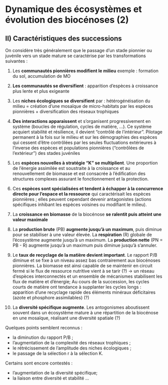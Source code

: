 # Dynamique des écosystèmes et évolution des biocénoses (2)

## II) Caractéristiques des successions

On considère très généralement que le passage d’un stade pionnier ou juvénile vers un stade mature se caractérise par les transformations suivantes : 

1. Les **communautés pionnières modifient le milieu** exemple : formation du sol, accumulation de MO 

2. **Les communautés se diversifient** : apparition d’espèces à croissance plus lente et plus exigeante

3. Les **niches écologiques se diversifient** par : hétérogénéisation du milieu = création d’une mosaïque de micro-habitats par les espèces pionnières + diversification des réseaux trophiques 

4. **Des interactions apparaissent** et s’organisent progressivement en système (boucles de régulation, cycles de matière, ...). Ce système acquiert stabilité et résilience, il devient “contrôlé de l’intérieur”. Pilotage permanent à la fois sur le milieu et sur les démographies des espèces qui cessent d’être contrôlées par les seules fluctuations extérieures à l’inverse des espèces et populations pionnières (“contrôlées de l’extérieur”) des stades juvéniles

5. Les **espèces nouvelles à stratégie “K” se multiplient**. Une proportion de l’énergie assimilée est soustraite à la croissance et au renouvellement de biomasse et est consacrée à l’édification des structures complexes assurant le fonctionnement et la protection. 

6. Ces **espèces sont spécialisées et tendent à échapper à la concurrence directe pour l’espace et la ressource** qui caractérisait les espèces pionnières ; elles peuvent cependant devenir antagonistes (actions spécifiques inhibant les espèces voisines ou modifiant le milieu).

7. La **croissance en biomasse** de la biocénose **se ralentit puis atteint une valeur maximale** 

8. La **production brute** (PB) **augmente jusqu’à un maximum**, puis diminue pour se stabiliser à une valeur élevée. La **respiration** (R) globale de l’écosystème augmente jusqu’à un maximum. La **production nette** (PN = PB - R) augmente jusqu’à un maximum puis diminue jusqu’à s’annuler.  

9. Le **taux de recyclage de la matière devient important**. Le rapport P/B diminue et se fixe à un niveau assez bas contrairement aux biocénoses pionnières. La biomasse est ainsi capable de se maintenir en circuit fermé si le flux de ressource nutritive vient à se tarir (?) -> un réseau d’espèces interconnectés et un ensemble de mécanismes stabilisent les flux de matière et d’énergie; Au cours de la succession, les cycles courts de matière ont tendance à supplanter les cycles longs : apparition d’une recyclage rapide des éléments minéraux déficitaires (azote et phosphore assimilables) (?)

10. La **diversité spécifique augmente**. Les antogonismes aboutissent souvent dans un écosystème mature à une répartition de la biocénose en une mosaïque, réalisant une diversité spatiale (?)

Quelques points semblent reconnus : 

* la diminution du rapport P/B ; 
* l’augmentation de la complexité des réseaux trophiques ; 
* le rétrécissement de l’amplitude des niches écologiques ; 
* le passage de la sélection r à la sélection K. 

Certains sont encore contestés : 

* l’augmentation de la diversité spécifique; 
* la liaison entre diversité et stabilité …